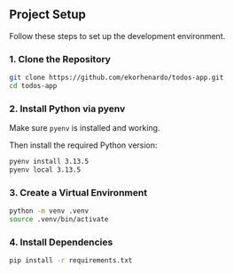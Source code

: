 ## Project Setup

Follow these steps to set up the development environment.

### 1. Clone the Repository

```bash
git clone https://github.com/ekorhenardo/todos-app.git
cd todos-app
```

### 2. Install Python via pyenv

Make sure `pyenv` is installed and working.

Then install the required Python version:

```bash
pyenv install 3.13.5
pyenv local 3.13.5
```

### 3. Create a Virtual Environment

```bash
python -m venv .venv
source .venv/bin/activate
```

### 4. Install Dependencies

```bash
pip install -r requirements.txt
```